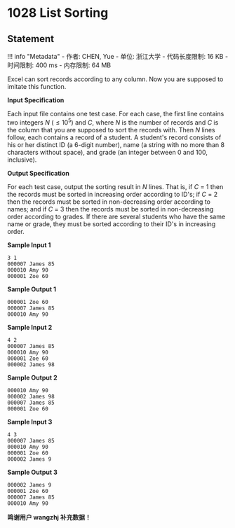 
# 1028 List Sorting

## Statement

!!! info "Metadata"
    - 作者: CHEN, Yue
    - 单位: 浙江大学
    - 代码长度限制: 16 KB
    - 时间限制: 400 ms
    - 内存限制: 64 MB

Excel can sort records according to any column. Now you are supposed to imitate this function.

**Input Specification**

Each input file contains one test case. For each case, the first line contains two integers $N$ ($\le 10^5$) and $C$, where $N$ is the number of records and $C$ is the column that you are supposed to sort the records with. Then $N$ lines follow, each contains a record of a student. A student's record consists of his or her distinct ID (a 6-digit number), name (a string with no more than 8 characters without space), and grade (an integer between 0 and 100, inclusive).

**Output Specification**

For each test case, output the sorting result in $N$ lines. That is, if $C$ = 1 then the records must be sorted in increasing order according to ID's; if $C$ = 2 then the records must be sorted in non-decreasing order according to names; and if $C$ = 3 then the records must be sorted in non-decreasing order according to grades. If there are several students who have the same name or grade, they must be sorted according to their ID's in increasing order.

**Sample Input 1**
```plaintext
3 1
000007 James 85
000010 Amy 90
000001 Zoe 60

```

**Sample Output 1**
```plaintext
000001 Zoe 60
000007 James 85
000010 Amy 90

```

**Sample Input 2**
```plaintext
4 2
000007 James 85
000010 Amy 90
000001 Zoe 60
000002 James 98

```

**Sample Output 2**
```plaintext
000010 Amy 90
000002 James 98
000007 James 85
000001 Zoe 60

```

**Sample Input 3**
```plaintext
4 3
000007 James 85
000010 Amy 90
000001 Zoe 60
000002 James 9

```

**Sample Output 3**
```plaintext
000002 James 9
000001 Zoe 60
000007 James 85
000010 Amy 90

```

**鸣谢用户 wangzhj 补充数据！**

